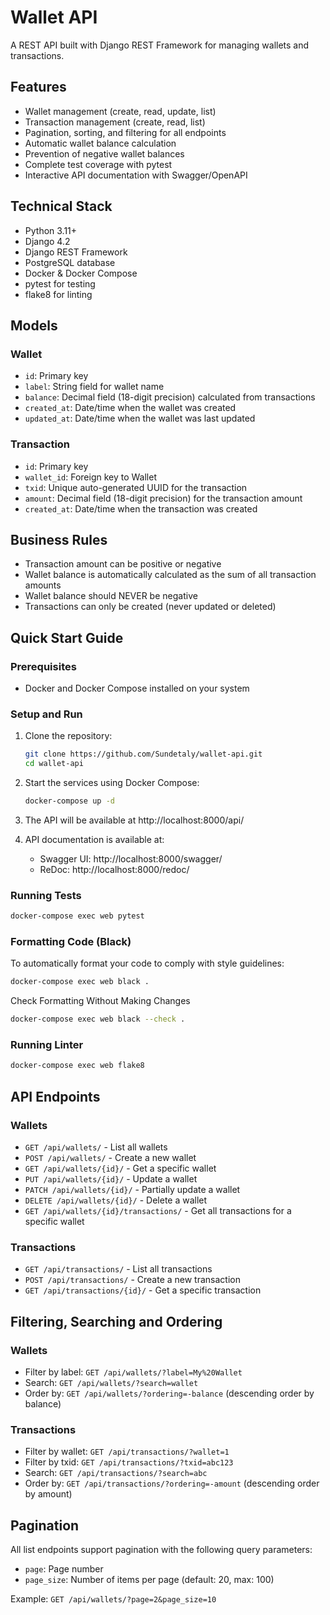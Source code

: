 # Wallet API

A REST API built with Django REST Framework for managing wallets and transactions.

## Features

- Wallet management (create, read, update, list)
- Transaction management (create, read, list)
- Pagination, sorting, and filtering for all endpoints
- Automatic wallet balance calculation
- Prevention of negative wallet balances
- Complete test coverage with pytest
- Interactive API documentation with Swagger/OpenAPI

## Technical Stack

- Python 3.11+
- Django 4.2
- Django REST Framework
- PostgreSQL database
- Docker & Docker Compose
- pytest for testing
- flake8 for linting

## Models

### Wallet
- `id`: Primary key
- `label`: String field for wallet name
- `balance`: Decimal field (18-digit precision) calculated from transactions
- `created_at`: Date/time when the wallet was created
- `updated_at`: Date/time when the wallet was last updated

### Transaction
- `id`: Primary key
- `wallet_id`: Foreign key to Wallet
- `txid`: Unique auto-generated UUID for the transaction
- `amount`: Decimal field (18-digit precision) for the transaction amount
- `created_at`: Date/time when the transaction was created

## Business Rules

- Transaction amount can be positive or negative
- Wallet balance is automatically calculated as the sum of all transaction amounts
- Wallet balance should NEVER be negative
- Transactions can only be created (never updated or deleted)

## Quick Start Guide

### Prerequisites

- Docker and Docker Compose installed on your system

### Setup and Run

1. Clone the repository:
   ```bash
   git clone https://github.com/Sundetaly/wallet-api.git
   cd wallet-api
   ```

2. Start the services using Docker Compose:
   ```bash
   docker-compose up -d
   ```

3. The API will be available at http://localhost:8000/api/
4. API documentation is available at:
   - Swagger UI: http://localhost:8000/swagger/
   - ReDoc: http://localhost:8000/redoc/

### Running Tests

```bash
docker-compose exec web pytest
```
### Formatting Code (Black)
To automatically format your code to comply with style guidelines:
```bash
docker-compose exec web black .
```
Check Formatting Without Making Changes
```bash
docker-compose exec web black --check .
```

### Running Linter

```bash
docker-compose exec web flake8
```

## API Endpoints

### Wallets

- `GET /api/wallets/` - List all wallets
- `POST /api/wallets/` - Create a new wallet
- `GET /api/wallets/{id}/` - Get a specific wallet
- `PUT /api/wallets/{id}/` - Update a wallet
- `PATCH /api/wallets/{id}/` - Partially update a wallet
- `DELETE /api/wallets/{id}/` - Delete a wallet
- `GET /api/wallets/{id}/transactions/` - Get all transactions for a specific wallet

### Transactions

- `GET /api/transactions/` - List all transactions
- `POST /api/transactions/` - Create a new transaction
- `GET /api/transactions/{id}/` - Get a specific transaction

## Filtering, Searching and Ordering

### Wallets

- Filter by label: `GET /api/wallets/?label=My%20Wallet`
- Search: `GET /api/wallets/?search=wallet`
- Order by: `GET /api/wallets/?ordering=-balance` (descending order by balance)

### Transactions

- Filter by wallet: `GET /api/transactions/?wallet=1`
- Filter by txid: `GET /api/transactions/?txid=abc123`
- Search: `GET /api/transactions/?search=abc`
- Order by: `GET /api/transactions/?ordering=-amount` (descending order by amount)

## Pagination

All list endpoints support pagination with the following query parameters:
- `page`: Page number
- `page_size`: Number of items per page (default: 20, max: 100)

Example: `GET /api/wallets/?page=2&page_size=10`